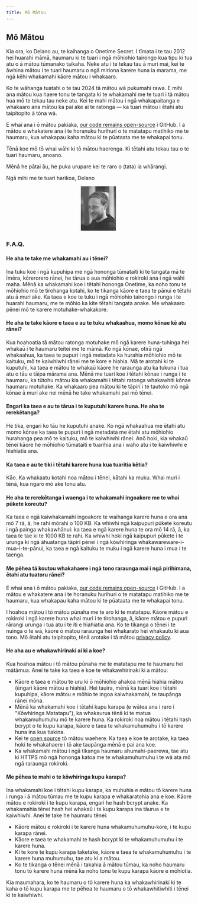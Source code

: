 ```yaml
---
title: Mō Mātou
---
```


<article class="prose dark:prose-invert md:prose-lg lg:prose-xl">
  <h2>
    Mō Mātou
  </h2>

  <p>
    Kia ora, ko Delano au, te kaihanga o Onetime Secret. I tīmata i te tau 2012 hei huarahi māmā, haumaru ki te tuari i ngā mōhiohio tairongo kua tipu ki tua atu o ā mātou tūmanako taikaha. Neke atu i te tekau tau ā muri mai, kei te āwhina mātou i te tuari haumaru o ngā miriona karere huna ia marama, me ngā kēhi whakamahi kāore mātou i whakaaro.
  </p>

  <p>
    Ko te wāhanga tuatahi o te tau 2024 tā mātou wā pukumahi rawa. E mihi ana mātou kua haere tonu te tangata ki te whakamahi me te tuari i tā mātou hua mō te tekau tau neke atu. Kei te mahi mātou i ngā whakapaitanga e whakaaro ana mātou ka pai ake ai te ratonga — ka tuari mātou i ētahi atu taipitopito ā tōna wā.
  </p>

  <p>
    E whai ana i ō mātou pakiaka, <a href="https://github.com/onetimesecret/onetimesecret">our code remains open-source</a> i GitHub. I a mātou e whakatere ana i te horanuku hurihuri o te matatapu matihiko me te haumaru, kua whakapau kaha mātou ki te pūataata me te whakapai tonu.
  </p>

  <p>
    Tēnā koe mō tō whai wāhi ki tō mātou haerenga. Ki tētahi atu tekau tau o te tuari haumaru, anoano.
  </p>

  <p>
    Mēnā he pātai āu, he puka urupare kei te raro o (tata) ia whārangi.
  </p>

  <p>
    Ngā mihi me te tuari harikoa,
Delano
  </p>

  <p style="margin-left: 40%; margin-right: 40%">
    <a
      href="https://delanotes.com/"
      title="Delano Mandelbaum"><img
        src="/public/etc/img/delano-g.png"
        width="95"
        height="120"
        border="0"
      /></a>
  </p>

  <h3>F.A.Q.</h3>

  <h4>He aha te take me whakamahi au i tēnei?</h4>
  <p>
    Ina tuku koe i ngā kupuhipa me ngā hononga tūmataiti ki te tangata mā te īmēra, kōrerorero rānei, he tārua o aua mōhiohio e rokiroki ana i ngā wāhi maha. Mēnā ka whakamahi koe i tētahi hononga Onetime, ka noho tonu te mōhiohio mō te tirohanga kotahi, ko te tikanga kāore e taea te pānui e tētahi atu ā muri ake. Ka taea e koe te tuku i ngā mōhiohio tairongo i runga i te huarahi haumaru, me te mōhio ka kite tētahi tangata anake. Me whakaaro pēnei mō te karere motuhake-whakakore.
  </p>

  <h4>He aha te take kāore e taea e au te tuku whakaahua, momo kōnae kē atu rānei?</h4>
  <p>
    Kua hoahoatia tā mātou ratonga motuhake mō ngā karere huna-tuhinga hei whakaū i te haumaru teitei me te māmā. Ko ngā kōnae, otirā ngā whakaahua, ka taea te pupuri i ngā metadata ka hurahia mōhiohio mō te kaituku, mō te kaiwhiwhi rānei me te kore e hiahia. Mā te arotahi ki te kuputuhi, ka taea e mātou te whakaū kāore he raraunga atu ka tukuna i tua atu o tāu e tāipa mārama ana. Mēnā me tuari koe i tētahi kōnae i runga i te haumaru, ka tūtohu mātou kia whakamahi i tētahi ratonga whakawhiti kōnae haumaru motuhake. Ka whakaaro pea mātou ki te tāpiri i te tautoko mō ngā kōnae ā muri ake nei mēnā he take whakamahi pai mō tēnei.
  </p>

  <h4>Engari ka taea e au te tārua i te kuputuhi karere huna. He aha te rerekētanga?</h4>
  <p>
    He tika, engari ko tāu he kuputuhi anake. Ko ngā whakaahua me ētahi atu momo kōnae ka taea te pupuri i ngā metadata me ētahi atu mōhiohio hurahanga pea mō te kaituku, mō te kaiwhiwhi rānei. Anō hoki, kia whakaū tēnei kāore he mōhiohio tūmataiti e tuarihia ana i waho atu i te kaiwhiwhi e hiahiatia ana.
  </p>

  <h4>Ka taea e au te tiki i tētahi karere huna kua tuaritia kētia?</h4>
  <p>
    Kāo. Ka whakaatu kotahi noa mātou i tēnei, kātahi ka muku. Whai muri i tēnā, kua ngaro mō ake tonu atu.
  </p>

  <h4>He aha te rerekētanga i waenga i te whakamahi ingoakore me te whai pūkete koreutu?</h4>
  <p>
    Ka taea e ngā kaiwhakamahi ingoakore te waihanga karere huna e ora ana mō 7 rā, ā, he rahi mōrahi o 100 KB. Ka whiwhi ngā kaipupuri pūkete koreutu i ngā painga whakawhānui: ka taea e ngā karere huna te ora mō 14 rā, ā, ka taea te tae ki te 1000 KB te rahi. Ka whiwhi hoki ngā kaipupuri pūkete i te urunga ki ngā āhuatanga tāpiri pēnei i ngā kōwhiringa whakawareware-i-mua-i-te-pānui, ka taea e ngā kaituku te muku i ngā karere huna i mua i te taenga.
  </p>

  <h4>Me pēhea tā koutou whakahaere i ngā tono raraunga mai i ngā pirihimana, ētahi atu tuatoru rānei?</h4>
  <p>
    E whai ana i ō mātou pakiaka, <a href="https://github.com/onetimesecret/onetimesecret">our code remains open-source</a> i GitHub. I a mātou e whakatere ana i te horanuku hurihuri o te matatapu matihiko me te haumaru, kua whakapau kaha mātou ki te pūataata me te whakapai tonu.
  </p>
  <p>
    I hoahoa mātou i tō mātou pūnaha me te aro ki te matatapu. Kāore mātou e rokiroki i ngā karere huna whai muri i te tirohanga, ā, kāore mātou e pupuri rārangi urunga i tua atu i te iti e hiahiatia ana. Ko te tikanga o tēnei i te nuinga o te wā, kāore ō mātou raraunga hei whakarato hei whakautu ki aua tono. Mō ētahi atu taipitopito, tēnā arotake i tā mātou <a href="/privacy">privacy policy</a>.
  </p>

  <h4>He aha au e whakawhirinaki ai ki a koe?</h4>
  <p>
    Kua hoahoa mātou i tō mātou pūnaha me te matatapu me te haumaru hei mātāmua. Anei te take ka taea e koe te whakawhirinaki ki a mātou:
  </p>
  <ul>
    <li>Kāore e taea e mātou te uru ki ō mōhiohio ahakoa mēnā hiahia mātou (ēngari kāore mātou e hiahia). Hei tauira, mēnā ka tuari koe i tētahi kupuhipa, kāore mātou e mōhio te ingoa kaiwhakamahi, te taupānga rānei mōna.</li>
    <li>Mēnā ka whakamahi koe i tētahi kupu karapa (e wātea ana i raro i "Kōwhiringa Matatapu"), ka whakaurua tēnā ki te matua whakamuhumuhu mō te karere huna. Ka rokiroki noa mātou i tētahi hash bcrypt o te kupu karapa, kāore e taea te whakamuhumuhu i tō karere huna ina kua tiakina.</li>
    <li>Kei te <a href="https://github.com/onetimesecret/onetimesecret">open source</a> tō mātou waehere. Ka taea e koe te arotake, ka taea hoki te whakahaere i tō ake taupānga mēnā e pai ana koe.</li>
    <li>Ka whakamahi mātou i ngā tikanga haumaru ahumahi-paerewa, tae atu ki HTTPS mō ngā hononga katoa me te whakamuhumuhu i te wā ata mō ngā raraunga rokiroki.</li>
  </ul>

  <h4>Me pēhea te mahi o te kōwhiringa kupu karapa?</h4>
  <p>
    Ina whakamahi koe i tētahi kupu karapa, ka muhuhia e mātou tō karere huna i runga i ā mātou tūmau me te kupu karapa e whakaratohia ana e koe. Kāore mātou e rokiroki i te kupu karapa, engari he hash bcrypt anake. Ka whakamahia tēnei hash hei whakaū i te kupu karapa ina tāurua e te kaiwhiwhi. Anei te take he haumaru tēnei:
  </p>
  <ul>
    <li>Kāore mātou e rokiroki i te karere huna whakamuhumuhu-kore, i te kupu karapa rānei.</li>
    <li>Kāore e taea te whakamahi te hash bcrypt ki te whakamuhumuhu i te karere huna.</li>
    <li>Ki te kore te kupu karapa taketake, kāore e taea te whakamuhumuhu i te karere huna muhumuhu, tae atu ki a mātou.</li>
    <li>Ko te tikanga o tēnei mēnā i takahia ā mātou tūmau, ka noho haumaru tonu tō karere huna mēnā ka noho tonu te kupu karapa kāore e mōhiotia.</li>
  </ul>
  <p>
    Kia maumahara, ko te haumaru o tō karere huna ka whakawhirinaki ki te kaha o tō kupu karapa me te pēhea te haumaru o tō whakawhitiwhiti i tēnei ki te kaiwhiwhi.
  </p>
</article>

